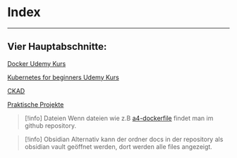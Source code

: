 # Index 
****

## Vier Hauptabschnitte:

[Docker Udemy Kurs](docker%20kurs%20Info.md)

[Kubernetes for beginners Udemy Kurs](k8s%20for%20beginners%20Info.md)

[CKAD](ckad%20info.md)

[Praktische Projekte](Praktische%20Projekte.md)

>[!info] Dateien
>Wenn dateien wie z.B [a4-dockerfile](a4-dockerfile) findet man im github repository.


>[!info] Obsidian
>Alternativ kann der ordner docs in der repository als obsidian vault geöffnet werden, dort werden alle files angezeigt.
